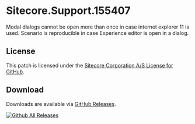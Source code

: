 # Sitecore.Support.155407
Modal dialogs cannot be open more than once in case internet explorer 11 is used. Scenario is reproducible in case Experience editor is open in a dialog.

## License  
This patch is licensed under the [Sitecore Corporation A/S License for GitHub](https://github.com/sitecoresupport/Sitecore.Support.155407/blob/master/LICENSE).  

## Download  
Downloads are available via [GitHub Releases](https://github.com/sitecoresupport/Sitecore.Support.155407/releases).  

[![Github All Releases](https://img.shields.io/github/downloads/SitecoreSupport/Sitecore.Support.155407/total.svg)](https://github.com/SitecoreSupport/Sitecore.Support.155407/releases)

